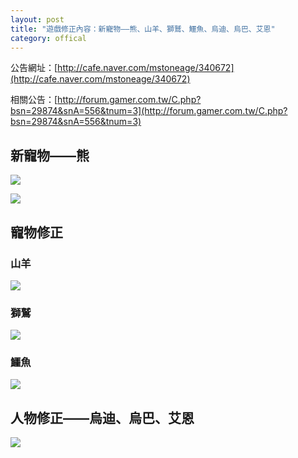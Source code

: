 ```yaml
---
layout: post
title: "遊戲修正內容：新寵物——熊、山羊、獅鷲、鱷魚、烏迪、烏巴、艾恩"
category: offical
---
```



公告網址：[http://cafe.naver.com/mstoneage/340672](http://cafe.naver.com/mstoneage/340672)

相關公告：[http://forum.gamer.com.tw/C.php?bsn=29874&snA=556&tnum=3](http://forum.gamer.com.tw/C.php?bsn=29874&snA=556&tnum=3)

## 新寵物——熊

![](http://i.imgur.com/unWI6cW.png)

![](http://i.imgur.com/PJ45zfL.png)

## 寵物修正

### 山羊
![](http://i.imgur.com/zXtl9Yt.jpg)
### 獅鷲
![](http://i.imgur.com/UjcIa0c.jpg)
### 鱷魚
![](http://i.imgur.com/2yo5vnc.jpg)

## 人物修正——烏迪、烏巴、艾恩
![](http://i.imgur.com/XFkETDH.jpg)
